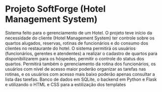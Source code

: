 # Projeto SoftForge (Hotel Management System)

Sistema feito para o gerenciamento de um Hotel. O projeto teve início da necessidade do cliente (Hotel Management System) ter controle sobre os quartos alugados, reservas, rotinas de funcionários e do consumo dos clientes no restaurante do hotel. O sistema permitirá os usuários (funcionários, gerentes e atendentes) a realizar o cadastro de quartos para disponibilizarem para os hóspedes, permitir o controle do status dos quartos.
Permitirá também o gerenciamento da rotina dos funcionários, os usuários com nível de acesso maior poderão organizar as tarefas nas rotinas, e os usuários com acesso mais baixo poderão apenas consultar a lista das tarefas. Banco de dados em SQLite, o backend em Python e Flask e utilizando o HTML e CSS para a estilização dos templates
